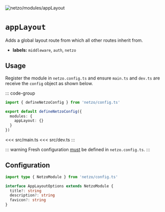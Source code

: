 <img src="https://raw.githubusercontent.com/netzo/netzo/main/assets/modules/appLayout.svg" alt="netzo/modules/appLayout" class="mb-5 w-75px">

# `appLayout`

Adds a global layout route from which all other routes inherit from.

- **labels:** `middleware`, `auth`, `netzo`

## Usage

Register the module in `netzo.config.ts` and ensure `main.ts` and `dev.ts` are receive the `config` object as shown below.

::: code-group
```ts [netzo.config.ts]
import { defineNetzoConfig } from 'netzo/config.ts'

export default defineNetzoConfig({
  modules: {
    appLayout: {}
  }
})
```
<<< src/main.ts
<<< src/dev.ts
:::

::: warning Fresh configuration [must](https://fresh.deno.dev/docs/concepts/ahead-of-time-builds#migrating-existing-projects-with-plugins) be defined in `netzo.config.ts`.
:::

## Configuration

```ts
import type { NetzoModule } from 'netzo/config.ts'

interface AppLayoutOptions extends NetzoModule {
  title?: string
  description?: string
  favicon?: string
}
```

